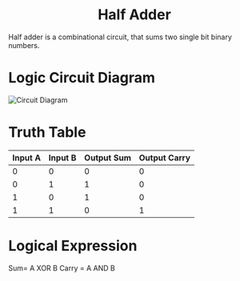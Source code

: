 <h1 align="center"> Half Adder</h1>

Half adder is a combinational circuit, that sums two single bit binary numbers.

# Logic Circuit Diagram
<img alt="Circuit Diagram" src="/Half_Adder..jpg">

# Truth Table 
|Input A|Input B|Output Sum|Output Carry|
|----|-----|-------|----|
|0|0|0|0|
|0|1|1|0|
|1|0|1|0|
|1|1|0|1|

# Logical Expression
Sum= A XOR B
Carry = A AND B



